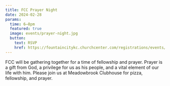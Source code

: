 ```yaml
---
title: FCC Prayer Night
date: 2024-02-28
params:
  time: 6–8pm
  featured: true
  image: events/prayer-night.jpg
  button:
    text: RSVP
    href: https://fountaincitykc.churchcenter.com/registrations/events/2142702
---
```


FCC will be gathering together for a time of fellowship and prayer. Prayer is a gift from God, a privilege for us as his people, and a vital element of our life with him. Please join us at Meadowbrook Clubhouse for pizza, fellowship, and prayer.
